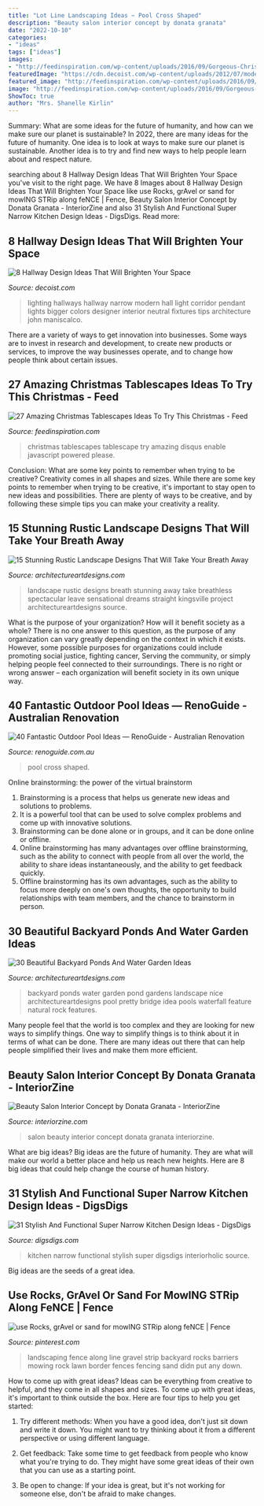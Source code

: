 ```yaml
---
title: "Lot Line Landscaping Ideas ~ Pool Cross Shaped"
description: "Beauty salon interior concept by donata granata"
date: "2022-10-10"
categories:
- "ideas"
tags: ["ideas"]
images:
- "http://feedinspiration.com/wp-content/uploads/2016/09/Gorgeous-Christmas-tablescape.jpg"
featuredImage: "https://cdn.decoist.com/wp-content/uploads/2012/07/modern-hallway-with-neutral-colors.jpg"
featured_image: "http://feedinspiration.com/wp-content/uploads/2016/09/Gorgeous-Christmas-tablescape.jpg"
image: "http://feedinspiration.com/wp-content/uploads/2016/09/Gorgeous-Christmas-tablescape.jpg"
ShowToc: true
author: "Mrs. Shanelle Kirlin"
---
```



Summary: What are some ideas for the future of humanity, and how can we make sure our planet is sustainable?
In 2022, there are many ideas for the future of humanity. One idea is to look at ways to make sure our planet is sustainable. Another idea is to try and find new ways to help people learn about and respect nature.

	

		
searching about 8 Hallway Design Ideas That Will Brighten Your Space you've visit to the right page. We have 8 Images about 8 Hallway Design Ideas That Will Brighten Your Space like use Rocks, grAvel or sand for mowING STRip along feNCE | Fence, Beauty Salon Interior Concept by Donata Granata - InteriorZine and also 31 Stylish And Functional Super Narrow Kitchen Design Ideas - DigsDigs. Read more:
		
    
## 8 Hallway Design Ideas That Will Brighten Your Space

<img loading=lazy src="https://cdn.decoist.com/wp-content/uploads/2012/07/modern-hallway-with-neutral-colors.jpg" onerror="this.onerror=null;this.src='https://tse2.mm.bing.net/th?id=OIP.M-4gy2ptYnlIXCwi1bV_oQHaJ3&amp;pid=15.1';" alt="8 Hallway Design Ideas That Will Brighten Your Space">

_Source: decoist.com_

>lighting hallways hallway narrow modern hall light corridor pendant lights bigger colors designer interior neutral fixtures tips architecture john maniscalco. 

	

There are a variety of ways to get innovation into businesses. Some ways are to invest in research and development, to create new products or services, to improve the way businesses operate, and to change how people think about certain issues. 

    
## 27 Amazing Christmas Tablescapes Ideas To Try This Christmas - Feed

<img loading=lazy src="http://feedinspiration.com/wp-content/uploads/2016/09/Gorgeous-Christmas-tablescape.jpg" onerror="this.onerror=null;this.src='https://tse3.mm.bing.net/th?id=OIP.ZfokO0ON78lntPcTL-3ikwHaLH&amp;pid=15.1';" alt="27 Amazing Christmas Tablescapes Ideas To Try This Christmas - Feed">

_Source: feedinspiration.com_

>christmas tablescapes tablescape try amazing disqus enable javascript powered please. 

	

Conclusion: What are some key points to remember when trying to be creative?
Creativity comes in all shapes and sizes. While there are some key points to remember when trying to be creative, it's important to stay open to new ideas and possibilities. There are plenty of ways to be creative, and by following these simple tips you can make your creativity a reality.

    
## 15 Stunning Rustic Landscape Designs That Will Take Your Breath Away

<img loading=lazy src="https://www.architectureartdesigns.com/wp-content/uploads/2016/10/15-Stunning-Rustic-Landscape-Designs-That-Will-Take-Your-Breath-Away-15.jpg" onerror="this.onerror=null;this.src='https://tse1.mm.bing.net/th?id=OIP.9928-QU1fTvkCWspVxPQEwHaLH&amp;pid=15.1';" alt="15 Stunning Rustic Landscape Designs That Will Take Your Breath Away">

_Source: architectureartdesigns.com_

>landscape rustic designs breath stunning away take breathless spectacular leave sensational dreams straight kingsville project architectureartdesigns source. 

	

What is the purpose of your organization? How will it benefit society as a whole?
There is no one answer to this question, as the purpose of any organization can vary greatly depending on the context in which it exists. However, some possible purposes for organizations could include promoting social justice, fighting cancer, Serving the community, or simply helping people feel connected to their surroundings. There is no right or wrong answer – each organization will benefit society in its own unique way.

    
## 40 Fantastic Outdoor Pool Ideas — RenoGuide - Australian Renovation

<img loading=lazy src="https://static1.squarespace.com/static/55bebb51e4b036c52ebe8c45/t/561db1c7e4b0111ed60fee12/1444786651793/cross+shaped+pool" onerror="this.onerror=null;this.src='https://tse1.mm.bing.net/th?id=OIP.JibmjXrxFPllCyoja9UX4AHaJ3&amp;pid=15.1';" alt="40 Fantastic Outdoor Pool Ideas — RenoGuide - Australian Renovation">

_Source: renoguide.com.au_

>pool cross shaped. 

	

Online brainstorming: the power of the virtual brainstorm
1. Brainstorming is a process that helps us generate new ideas and solutions to problems.
2. It is a powerful tool that can be used to solve complex problems and come up with innovative solutions.
3. Brainstorming can be done alone or in groups, and it can be done online or offline.
4. Online brainstorming has many advantages over offline brainstorming, such as the ability to connect with people from all over the world, the ability to share ideas instantaneously, and the ability to get feedback quickly.
5. Offline brainstorming has its own advantages, such as the ability to focus more deeply on one's own thoughts, the opportunity to build relationships with team members, and the chance to brainstorm in person.

    
## 30 Beautiful Backyard Ponds And Water Garden Ideas

<img loading=lazy src="http://www.architectureartdesigns.com/wp-content/uploads/2013/04/Backyard-ArchitectureArtDesigns-1.jpg" onerror="this.onerror=null;this.src='https://tse1.mm.bing.net/th?id=OIP.dukAePzm0-a-W5Tn6EqUiQHaJ4&amp;pid=15.1';" alt="30 Beautiful Backyard Ponds And Water Garden Ideas">

_Source: architectureartdesigns.com_

>backyard ponds water garden pond gardens landscape nice architectureartdesigns pool pretty bridge idea pools waterfall feature natural rock features. 

	

Many people feel that the world is too complex and they are looking for new ways to simplify things. One way to simplify things is to think about it in terms of what can be done. There are many ideas out there that can help people simplified their lives and make them more efficient.

    
## Beauty Salon Interior Concept By Donata Granata - InteriorZine

<img loading=lazy src="https://www.interiorzine.com/wp-content/uploads/2020/04/beauty-salon-interior-concept-3.jpg" onerror="this.onerror=null;this.src='https://tse1.mm.bing.net/th?id=OIP.sOJnoUKx85pvKuM3gMHmcwHaFD&amp;pid=15.1';" alt="Beauty Salon Interior Concept by Donata Granata - InteriorZine">

_Source: interiorzine.com_

>salon beauty interior concept donata granata interiorzine. 

	

What are big ideas?
Big ideas are the future of humanity. They are what will make our world a better place and help us reach new heights. Here are 8 big ideas that could help change the course of human history.

    
## 31 Stylish And Functional Super Narrow Kitchen Design Ideas - DigsDigs

<img loading=lazy src="http://www.digsdigs.com/photos/stylish-and-functional-narrow-kitchen-design-ideas-13-554x739.jpg" onerror="this.onerror=null;this.src='https://tse2.mm.bing.net/th?id=OIP.9JG__Da9odZR8WePSGb_AgHaJ4&amp;pid=15.1';" alt="31 Stylish And Functional Super Narrow Kitchen Design Ideas - DigsDigs">

_Source: digsdigs.com_

>kitchen narrow functional stylish super digsdigs interiorholic source. 

	

Big ideas are the seeds of a great idea.

    
## Use Rocks, GrAvel Or Sand For MowING STRip Along FeNCE | Fence

<img loading=lazy src="https://i.pinimg.com/736x/7e/d5/ff/7ed5ffab2f0c21ffcd6a1cfd8adbed95--backyard-landscaping-backyard-ideas.jpg" onerror="this.onerror=null;this.src='https://tse4.mm.bing.net/th?id=OIP.cTyuGQj3hyAkw40ypdfjQgHaJ3&amp;pid=15.1';" alt="use Rocks, grAvel or sand for mowING STRip along feNCE | Fence">

_Source: pinterest.com_

>landscaping fence along line gravel strip backyard rocks barriers mowing rock lawn border fences fencing sand didn put any down. 

	

How to come up with great ideas?
Ideas can be everything from creative to helpful, and they come in all shapes and sizes. To come up with great ideas, it's important to think outside the box. Here are four tips to help you get started:
1. Try different methods: When you have a good idea, don't just sit down and write it down. You might want to try thinking about it from a different perspective or using different language.

2. Get feedback: Take some time to get feedback from people who know what you're trying to do. They might have some great ideas of their own that you can use as a starting point.

3. Be open to change: If your idea is great, but it's not working for someone else, don't be afraid to make changes.

